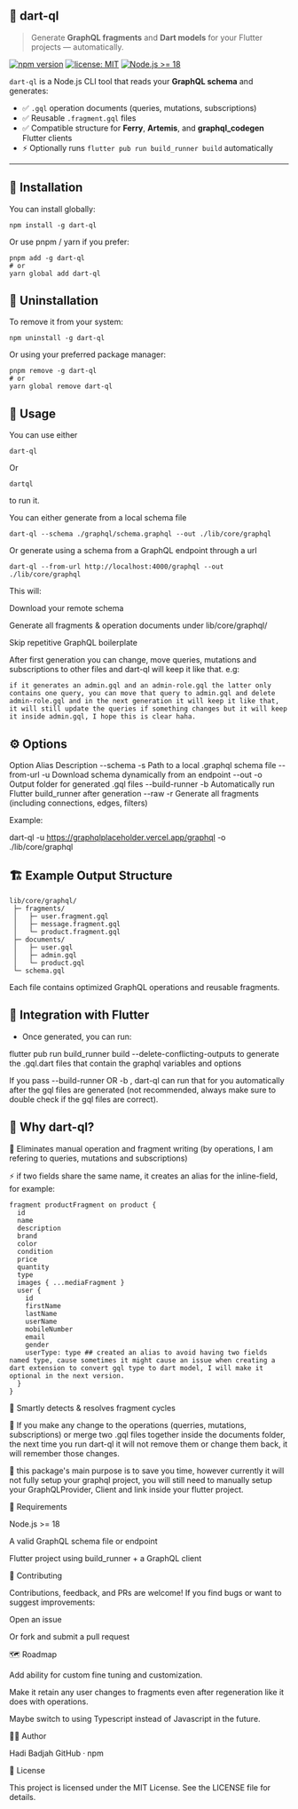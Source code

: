 <br>

##   🎯 dart-ql

> Generate **GraphQL fragments** and **Dart models** for your Flutter projects — automatically.

[![npm version](https://img.shields.io/npm/v/dart-ql.svg?color=blue)](https://www.npmjs.com/package/dart-ql)
[![license: MIT](https://img.shields.io/badge/license-MIT-green.svg)](https://opensource.org/licenses/MIT)
[![Node.js >= 18](https://img.shields.io/badge/node-%3E%3D18-blue.svg)](https://nodejs.org)

`dart-ql` is a Node.js CLI tool that reads your **GraphQL schema** and generates:
- ✅ `.gql` operation documents (queries, mutations, subscriptions)
- ✅ Reusable `.fragment.gql` files
- ✅ Compatible structure for **Ferry**, **Artemis**, and **graphql_codegen** Flutter clients  
- ⚡ Optionally runs `flutter pub run build_runner build` automatically

---

##   🚀 Installation

You can install globally:

```
npm install -g dart-ql
```

Or use pnpm / yarn if you prefer:

```
pnpm add -g dart-ql
# or
yarn global add dart-ql
```

## 🧹 Uninstallation

To remove it from your system:
```
npm uninstall -g dart-ql
```

Or using your preferred package manager:
```
pnpm remove -g dart-ql
# or
yarn global remove dart-ql
```

##   🧰 Usage

You can use either
```
dart-ql
```
Or 
```
dartql
```

to run it.


You can either generate from a local schema file
```
dart-ql --schema ./graphql/schema.graphql --out ./lib/core/graphql
```

Or generate using a schema from a GraphQL endpoint through a url
```
dart-ql --from-url http://localhost:4000/graphql --out ./lib/core/graphql
```

This will:

Download your remote schema

Generate all fragments & operation documents under lib/core/graphql/

Skip repetitive GraphQL boilerplate

After first generation you can change, move queries, mutations and subscriptions to  other files and dart-ql will keep it like that. e.g:
```
if it generates an admin.gql and an admin-role.gql the latter only contains one query, you can move that query to admin.gql and delete admin-role.gql and in the next generation it will keep it like that, it will still update the queries if something changes but it will keep it inside admin.gql, I hope this is clear haha.
```

## ⚙️ Options
Option	Alias	Description
--schema <path>	-s	Path to a local .graphql schema file
--from-url <url>	-u	Download schema dynamically from an endpoint
--out <path>	-o	Output folder for generated .gql files
--build-runner	-b	Automatically run Flutter build_runner after generation
--raw	-r	Generate all fragments (including connections, edges, filters)

Example:

dart-ql -u https://graphqlplaceholder.vercel.app/graphql -o ./lib/core/graphql 

##   🏗️ Example Output Structure
```
lib/core/graphql/
 ├─ fragments/
 │   ├─ user.fragment.gql
 │   ├─ message.fragment.gql
 │   └─ product.fragment.gql
 ├─ documents/
 │   ├─ user.gql
 │   ├─ admin.gql
 │   └─ product.gql
 └─ schema.gql
```

Each file contains optimized GraphQL operations and reusable fragments.

## 🔄 Integration with Flutter

- Once generated, you can run:

flutter pub run build_runner build --delete-conflicting-outputs to generate the .gql.dart files that contain the graphql variables and options




If you pass --build-runner OR -b , dart-ql can run that for you automatically after the gql files are generated (not recommended, always make sure to double check if the gql files are correct).

##   🧩 Why dart-ql?

🧩 Eliminates manual operation and fragment writing (by operations, I am refering to queries, mutations and subscriptions) 

⚡ if two fields share the same name, it creates an alias for the inline-field, for example:
```
fragment productFragment on product {
  id
  name
  description
  brand
  color
  condition
  price
  quantity
  type
  images { ...mediaFragment }
  user {
    id
    firstName
    lastName
    userName
    mobileNumber
    email
    gender
    userType: type ## created an alias to avoid having two fields named type, cause sometimes it might cause an issue when creating a dart extension to convert gql type to dart model, I will make it optional in the next version.
  }
}
```

🧠 Smartly detects & resolves fragment cycles

🧱 If you make any change to the operations  (querries, mutations, subscriptions) or merge two .gql files together inside the documents folder, the next time you run dart-ql it will not remove them or change them back, it will remember those changes.

🚨 this package's main purpose is to save you time, however currently it will not fully setup your graphql project, you will still need to manually setup your GraphQLProvider, Client and link inside your flutter project.

🧪 Requirements

Node.js >= 18

A valid GraphQL schema file or endpoint

Flutter project using build_runner + a GraphQL client


🤝 Contributing

Contributions, feedback, and PRs are welcome!
If you find bugs or want to suggest improvements:

Open an issue

Or fork and submit a pull request

🗺️ Roadmap

 Add ability for custom fine tuning and customization.

 Make it retain any user changes to fragments even after regeneration like it does with operations.

 Maybe switch to using Typescript instead of Javascript in the future.


🧑‍💻 Author

Hadi Badjah
GitHub
 · npm

🪪 License

This project is licensed under the MIT License.
See the LICENSE
 file for details.
